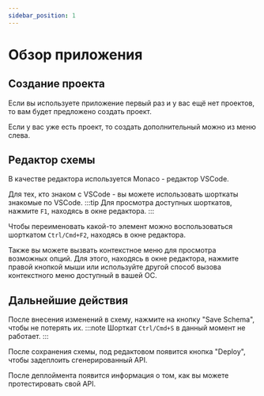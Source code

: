 ```yaml
---
sidebar_position: 1
---
```


# Обзор приложения

## Создание проекта

Если вы используете приложение первый раз и у вас ещё нет проектов, то вам будет предложено создать проект.

Если у вас уже есть проект, то создать дополнительный можно из меню слева.

## Редактор схемы

В качестве редактора используется Monaco - редактор VSCode.

Для тех, кто знаком с VSCode - вы можете использовать шорткаты знакомые по VSCode.
:::tip
Для просмотра доступных шорткатов, нажмите `F1`, находясь в окне редактора.
:::

Чтобы переименовать какой-то элемент можно воспользоваться шорткатом `Ctrl/Cmd+F2`, находясь в окне редактора.

Также вы можете вызвать контекстное меню для просмотра возможных опций.
Для этого, находясь в окне редактора, нажмите правой кнопкой мыши или используйте другой способ вызова контекстного меню доступный в вашей ОС.

## Дальнейшие действия

После внесения изменений в схему, нажмите на кнопку "Save Schema", чтобы не потерять их.
:::note
Шорткат `Ctrl/Cmd+S` в данный момент не работает.
:::

После сохранения схемы, под редактовом появится кнопка "Deploy", чтобы задеплоить сгенерированный API.

После деплоймента появится информация о том, как вы можете протестировать свой API.
